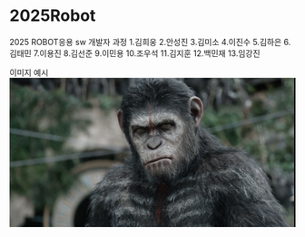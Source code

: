 # 2025Robot
2025 ROBOT응용 sw 개발자 과정
1.김희웅
2.안성진
3.김미소
4.이진수
5.김하은
6.김태민
7.이용진
8.김선준
9.이민용
10.조우석
11.김지훈
12.백민재
13.임강진

이미지 예시
![ddd](htm_20140626100314122.jpg)

